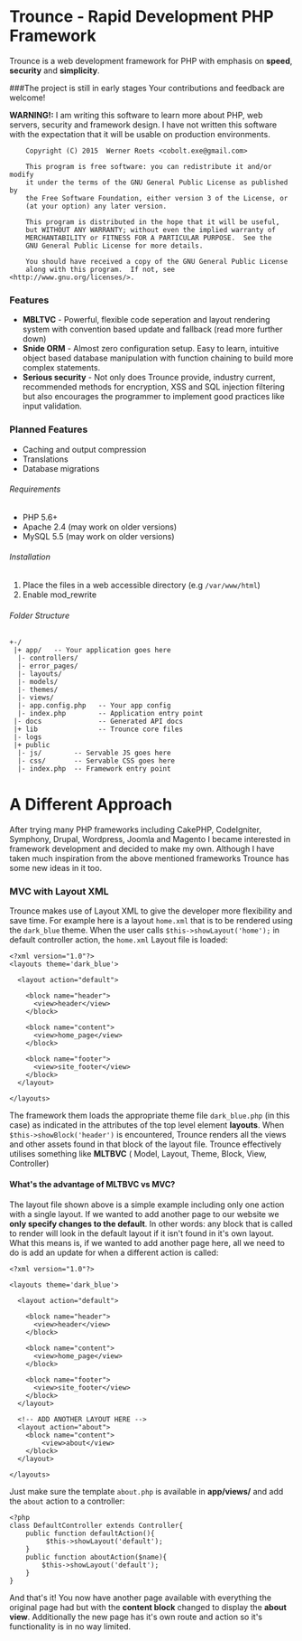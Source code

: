 Trounce - Rapid Development PHP Framework 
==========

Trounce is a web development framework for PHP with emphasis on **speed**, **security** and **simplicity**.

###The project is still in early stages 
Your contributions and feedback are welcome!

**WARNING!:** I am writing this software to learn more about PHP, web servers, security and framework design. I have not written this software with the expectation that it will be usable on production environments.

```
    Copyright (C) 2015  Werner Roets <cobolt.exe@gmail.com>

    This program is free software: you can redistribute it and/or modify
    it under the terms of the GNU General Public License as published by
    the Free Software Foundation, either version 3 of the License, or
    (at your option) any later version.

    This program is distributed in the hope that it will be useful,
    but WITHOUT ANY WARRANTY; without even the implied warranty of
    MERCHANTABILITY or FITNESS FOR A PARTICULAR PURPOSE.  See the
    GNU General Public License for more details.

    You should have received a copy of the GNU General Public License
    along with this program.  If not, see <http://www.gnu.org/licenses/>.

```

### Features

- **MBLTVC** - Powerful, flexible code seperation and layout rendering system with convention based update and fallback (read more further down)
- **Snide ORM** - Almost zero configuration setup. Easy to learn, intuitive object based database manipulation with function chaining to build more complex statements.
- **Serious security** - Not only does Trounce provide, industry current, recommended methods for encryption, XSS and SQL injection filtering but also encourages the programmer to implement good practices like input validation.

### Planned Features
- Caching and output compression
- Translations
- Database migrations

###### Requirements

- PHP 5.6+
- Apache 2.4 (may work on older versions)
- MySQL 5.5 (may work on older versions)

###### Installation

1. Place the files in a web accessible directory (e.g `/var/www/html`)
2. Enable mod_rewrite

###### Folder Structure

```
+-/
 |+ app/   -- Your application goes here
  |- controllers/
  |- error_pages/  
  |- layouts/
  |- models/         
  |- themes/
  |- views/
  |- app.config.php   -- Your app config
  |- index.php        -- Application entry point
 |- docs              -- Generated API docs
 |+ lib               -- Trounce core files
 |- logs
 |+ public
  |- js/        -- Servable JS goes here
  |- css/       -- Servable CSS goes here
  |- index.php  -- Framework entry point
```

# A Different Approach

After trying many PHP frameworks including CakePHP, CodeIgniter, Symphony, Drupal, Wordpress, Joomla and Magento I became interested in framework development and decided to make my own. Although I have taken much inspiration from the above mentioned frameworks Trounce has some new ideas in it too.

### MVC with Layout XML

Trounce makes use of Layout XML to give the developer more flexibility and save time. For example here is a layout `home.xml` that is to be rendered using the `dark_blue` theme. When the user calls `$this->showLayout('home');` in default controller action, the `home.xml` Layout file is loaded:
```
<?xml version="1.0"?>
<layouts theme='dark_blue'>

  <layout action="default">

    <block name="header">
      <view>header</view>
    </block>
    
    <block name="content">
      <view>home_page</view>
    </block>
    
    <block name="footer">
      <view>site_footer</view>
    </block>
  </layout>

</layouts>
```
The framework them loads the appropriate theme file `dark_blue.php` (in this case) as indicated in the attributes of the top level element **layouts**. When `$this->showBlock('header')` is encountered, Trounce renders all the views and other assets found in that block of the layout file. Trounce effectively utilises something like **MLTBVC** ( Model, Layout, Theme, Block, View, Controller)

#### What's the advantage of MLTBVC vs MVC?

The layout file shown above is a simple example including only one action with a single layout. If we wanted to add another page to our website we **only specify changes to the default**. In other words: any block that is called to render will look in the default layout if it isn't found in it's own layout. What this means is, if we wanted to add another page here, all we need to do is add an update for when a different action is called:

```
<?xml version="1.0"?>

<layouts theme='dark_blue'>

  <layout action="default">

    <block name="header">
      <view>header</view>
    </block>
    
    <block name="content">
      <view>home_page</view>
    </block>
    
    <block name="footer">
      <view>site_footer</view>
    </block>
  </layout>

  <!-- ADD ANOTHER LAYOUT HERE -->
  <layout action="about">
    <block name="content">
        <view>about</view>
    </block>
  </layout>

</layouts>
```

Just make sure the template `about.php` is available in **app/views/** and add the `about` action to a controller:
```
<?php
class DefaultController extends Controller{
    public function defaultAction(){
         $this->showLayout('default');
    }
    public function aboutAction($name){
        $this->showLayout('default');
    }
}
```

And that's it! You now have another page available with everything the original page had but with the **content block** changed to display the **about view**. Additionally the new page has it's own route and action so it's functionality is in no way limited.
